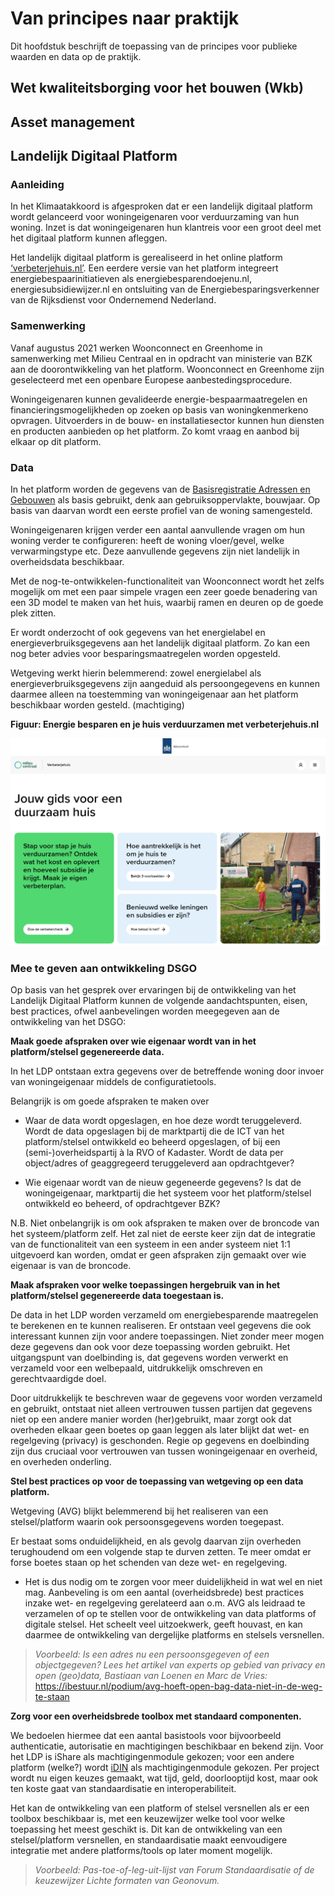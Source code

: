 Van principes naar praktijk
===========================

Dit hoofdstuk beschrijft de toepassing van de principes voor publieke waarden en
data op de praktijk.

Wet kwaliteitsborging voor het bouwen (Wkb)
-------------------------------------------

Asset management
----------------

Landelijk Digitaal Platform
---------------------------

### Aanleiding

In het Klimaatakkoord is afgesproken dat er een landelijk digitaal platform
wordt gelanceerd voor woningeigenaren voor verduurzaming van hun woning. Inzet
is dat woningeigenaren hun klantreis voor een groot deel met het digitaal
platform kunnen afleggen.

Het landelijk digitaal platform is gerealiseerd in het online platform
[‘verbeterjehuis.nl’](https://www.verbeterjehuis.nl/). Een eerdere versie van het platform integreert
energiebespaarinitiatieven als energiebesparendoejenu.nl,
energiesubsidiewijzer.nl en ontsluiting van de Energiebesparingsverkenner van de
Rijksdienst voor Ondernemend Nederland.

### Samenwerking

Vanaf augustus 2021 werken Woonconnect en Greenhome in samenwerking met Milieu
Centraal en in opdracht van ministerie van BZK aan de doorontwikkeling van het
platform. Woonconnect en Greenhome zijn geselecteerd met een openbare Europese
aanbestedingsprocedure.

Woningeigenaren kunnen gevalideerde energie-bespaarmaatregelen en
financieringsmogelijkheden op zoeken op basis van woningkenmerkeno opvragen.
Uitvoerders in de bouw- en installatiesector kunnen hun diensten en producten
aanbieden op het platform. Zo komt vraag en aanbod bij elkaar op dit platform.

### Data 

In het platform worden de gegevens van de [Basisregistratie Adressen en Gebouwen](https://www.geobasisregistraties.nl/basisregistraties/adressen-en-gebouwen)
als basis gebruikt, denk aan gebruiksoppervlakte, bouwjaar. Op basis van daarvan
wordt een eerste profiel van de woning samengesteld.

Woningeigenaren krijgen verder een aantal aanvullende vragen om hun woning
verder te configureren: heeft de woning vloer/gevel, welke verwarmingstype etc.
Deze aanvullende gegevens zijn niet landelijk in overheidsdata beschikbaar.

Met de nog-te-ontwikkelen-functionaliteit van Woonconnect wordt het zelfs
mogelijk om met een paar simpele vragen een zeer goede benadering van een 3D
model te maken van het huis, waarbij ramen en deuren op de goede plek zitten.

Er wordt onderzocht of ook gegevens van het energielabel en
energieverbruiksgegevens aan het landelijk digitaal platform. Zo kan een nog
beter advies voor besparingsmaatregelen worden opgesteld.

Wetgeving werkt hierin belemmerend: zowel energielabel als
energieverbruiksgegevens zijn aangeduid als persoongegevens en kunnen daarmee
alleen na toestemming van woningeigenaar aan het platform beschikbaar worden
gesteld. (machtiging)

**Figuur: Energie besparen en je huis verduurzamen met verbeterjehuis.nl**

![](media/100f4c15bfe5ad15824f29605f300268.png)

### Mee te geven aan ontwikkeling DSGO

Op basis van het gesprek over ervaringen bij de ontwikkeling van het Landelijk
Digitaal Platform kunnen de volgende aandachtspunten, eisen, best practices,
ofwel aanbevelingen worden meegegeven aan de ontwikkeling van het DSGO:

**Maak goede afspraken over wie eigenaar wordt van in het platform/stelsel
gegenereerde data.**

In het LDP ontstaan extra gegevens over de betreffende woning door invoer van
woningeigenaar middels de configuratietools.

Belangrijk is om goede afspraken te maken over

-   Waar de data wordt opgeslagen, en hoe deze wordt teruggeleverd. Wordt de
    data opgeslagen bij de marktpartij die de ICT van het platform/stelsel
    ontwikkeld eo beheerd opgeslagen, of bij een (semi-)overheidspartij à la RVO
    of Kadaster. Wordt de data per object/adres of geaggregeerd teruggeleverd
    aan opdrachtgever?

-   Wie eigenaar wordt van de nieuw gegeneerde gegevens? Is dat de
    woningeigenaar, marktpartij die het systeem voor het platform/stelsel
    ontwikkeld eo beheerd, of opdrachtgever BZK?

N.B. Niet onbelangrijk is om ook afspraken te maken over de broncode van het
systeem/platform zelf. Het zal niet de eerste keer zijn dat de integratie van de
functionaliteit van een systeem in een ander systeem niet 1:1 uitgevoerd kan
worden, omdat er geen afspraken zijn gemaakt over wie eigenaar is van de
broncode.

**Maak afspraken voor welke toepassingen hergebruik van in het platform/stelsel
gegenereerde data toegestaan is.**

De data in het LDP worden verzameld om energiebesparende maatregelen te
berekenen en te kunnen realiseren. Er ontstaan veel gegevens die ook interessant
kunnen zijn voor andere toepassingen. Niet zonder meer mogen deze gegevens dan
ook voor deze toepassing worden gebruikt. Het uitgangspunt van doelbinding is,
dat gegevens worden verwerkt en verzameld voor een welbepaald, uitdrukkelijk
omschreven en gerechtvaardigde doel.

Door uitdrukkelijk te beschreven waar de gegevens voor worden verzameld en
gebruikt, ontstaat niet alleen vertrouwen tussen partijen dat gegevens niet op
een andere manier worden (her)gebruikt, maar zorgt ook dat overheden elkaar geen
boetes op gaan leggen als later blijkt dat wet- en regelgeving (privacy) is
geschonden. Regie op gegevens en doelbinding zijn dus cruciaal voor vertrouwen
van tussen woningeigenaar en overheid, en overheden onderling.

**Stel best practices op voor de toepassing van wetgeving op een data
platform.**

Wetgeving (AVG) blijkt belemmerend bij het realiseren van een stelsel/platform
waarin ook persoonsgegevens worden toegepast.

Er bestaat soms onduidelijkheid, en als gevolg daarvan zijn overheden
terughoudend om een volgende stap te durven zetten. Te meer omdat er forse
boetes staan op het schenden van deze wet- en regelgeving.

-   Het is dus nodig om te zorgen voor meer duidelijkheid in wat wel en niet
    mag. Aanbeveling is om een aantal (overheidsbrede) best practices inzake
    wet- en regelgeving gerelateerd aan o.m. AVG als leidraad te verzamelen of
    op te stellen voor de ontwikkeling van data platforms of digitale stelsel.
    Het scheelt veel uitzoekwerk, geeft houvast, en kan daarmee de ontwikkeling
    van dergelijke platforms en stelsels versnellen.

>   *Voorbeeld: Is een adres nu een persoonsgegeven of een objectgegeven? Lees
>   het artikel van experts op gebied van privacy en open (geo)data, Bastiaan
>   van Loenen en Marc de Vries:*
>   <https://ibestuur.nl/podium/avg-hoeft-open-bag-data-niet-in-de-weg-te-staan>

**Zorg voor een overheidsbrede toolbox met standaard componenten.**

We bedoelen hiermee dat een aantal basistools voor bijvoorbeeld authenticatie,
autorisatie en machtigingen beschikbaar en bekend zijn. Voor het LDP is iShare
als machtigingenmodule gekozen; voor een andere platform (welke?) wordt
[iDIN](https://www.idin.nl/over-idin/scheme/) als machtigingenmodule gekozen.
Per project wordt nu eigen keuzes gemaakt, wat tijd, geld, doorlooptijd kost,
maar ook ten koste gaat van standaardisatie en interoperabiliteit.

Het kan de ontwikkeling van een platform of stelsel versnellen als er een
toolbox beschikbaar is, met een keuzewijzer welke tool voor welke toepassing het
meest geschikt is. Dit kan de ontwikkeling van een stelsel/platform versnellen,
en standaardisatie maakt eenvoudigere integratie met andere platforms/tools op
later moment mogelijk.

>   *Voorbeeld: Pas-toe-of-leg-uit-lijst van Forum Standaardisatie of de
>   keuzewijzer Lichte formaten van Geonovum.*

